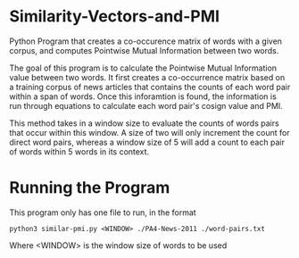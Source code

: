 # Similarity-Vectors-and-PMI
Python Program that creates a co-occurence matrix of words with a given corpus, and computes Pointwise Mutual Information between two words.

The goal of this program is to calculate the Pointwise Mutual Information value between two words. It first creates a co-occurrence matrix based on a training corpus of news articles that contains the counts of each word pair within a span of words. Once this inforamtion is found, the information is run through equations to calculate each word pair's cosign value and PMI.

This method takes in a window size to evaluate the counts of words pairs that occur within this window. A size of two will only increment the count for direct word pairs, whereas a window size of 5 will add a count to each pair of words within 5 words in its context.

# Running the Program
This program only has one file to run, in the format
```
python3 similar-pmi.py <WINDOW> ./PA4-News-2011 ./word-pairs.txt
```
Where \<WINDOW\> is the window size of words to be used
